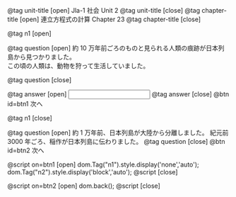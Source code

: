 @tag unit-title [open] Jla-1 社会 Unit 2
@tag unit-title [close]
@tag chapter-title [open] 連立方程式の計算 Chapter 23
@tag chapter-title [close]

@tag n1 [open]

@tag question [open]
約 10 万年前ごろのものと見られる人類の痕跡が日本列島から見つかりました。  
この頃の人類は、動物を狩って生活していました。

@tag question [close]

@tag answer [open]
<input type="search" value="">
@tag answer [close]
@btn id=btn1 次へ

@tag n1 [close]

@tag question [open]
約 1 万年前、日本列島が大陸から分離しました。
紀元前 3000 年ごろ、稲作が日本列島に伝わりました。
@tag question [close]
@btn id=btn2 次へ

@script on=btn1 [open]
dom.Tag("n1").style.display('none','auto');
dom.Tag("n2").style.display('block','auto');
@script [close]

@script on=btn2 [open]
dom.back();
@script [close]
